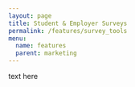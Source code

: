 ```yaml
---
layout: page
title: Student & Employer Surveys
permalink: /features/survey_tools
menu:
  name: features
  parent: marketing
---
```


text here

